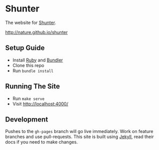 
Shunter
=======

The website for [Shunter].

http://nature.github.io/shunter


Setup Guide
-----------

- Install [Ruby] and [Bundler]
- Clone this repo
- Run `bundle install`


Running The Site
----------------

- Run `make serve`
- Visit [http://localhost:4000/](http://localhost:4000/)


Development
-----------

Pushes to the `gh-pages` branch will go live immediately. Work on feature branches and use pull-requests. This site is built using [Jekyll], read their docs if you need to make changes.



[shunter]: https://github.com/nature/shunter
[bundler]: http://bundler.io/
[jekyll]: http://jekyllrb.com/
[ruby]: https://www.ruby-lang.org/

